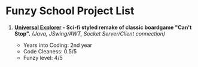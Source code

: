 # Funzy School Project List
1. **[Universal Explorer](https://github.com/lzhlchmxl/Funzy-School-Projects/tree/master/Universal%20Explorer) - Sci-fi styled remake of classic boardgame "Can't Stop".** *(Java, JSwing/AWT, Socket Server/Client connection)*

   + Years into Coding: 2nd year
   + Code Cleaness: 0.5/5
   + Funzy level: 4/5
